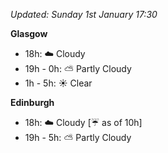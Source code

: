 *Updated: Sunday 1st January 17:30*

**Glasgow**

* 18h: :cloud: Cloudy
* 19h - 0h: :partly_sunny: Partly Cloudy
* 1h - 5h: :sunny: Clear

**Edinburgh**

* 18h: :cloud: Cloudy [:umbrella: as of 10h]
* 19h - 5h: :partly_sunny: Partly Cloudy
